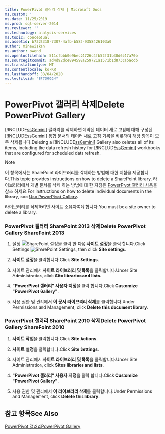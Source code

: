 ```yaml
---
title: PowerPivot 갤러리 삭제 | Microsoft Docs
ms.custom: ''
ms.date: 11/25/2019
ms.prod: sql-server-2014
ms.reviewer: ''
ms.technology: analysis-services
ms.topic: conceptual
ms.assetid: b7222318-7307-4afb-b585-9358426103a0
author: minewiskan
ms.author: owend
ms.openlocfilehash: 511cfbbb0e9bec24726c4fb52f31b30d6b47a70b
ms.sourcegitcommit: ad4d92dce894592a259721a1571b1d8736abacdb
ms.translationtype: MT
ms.contentlocale: ko-KR
ms.lasthandoff: 08/04/2020
ms.locfileid: "87730924"
---
```

# <a name="delete-powerpivot-gallery"></a><span data-ttu-id="57a71-102">PowerPivot 갤러리 삭제</span><span class="sxs-lookup"><span data-stu-id="57a71-102">Delete PowerPivot Gallery</span></span>
  <span data-ttu-id="57a71-103">[!INCLUDE[ssGemini](../../includes/ssgemini-md.md)] 갤러리를 삭제하면 예약된 데이터 새로 고침에 대해 구성된 [!INCLUDE[ssGemini](../../includes/ssgemini-md.md)] 통합 문서의 데이터 새로 고침 기록을 비롯하여 해당 항목이 모두 삭제됩니다.</span><span class="sxs-lookup"><span data-stu-id="57a71-103">Deleting a [!INCLUDE[ssGemini](../../includes/ssgemini-md.md)] Gallery also deletes all of its items, including the data refresh history for [!INCLUDE[ssGemini](../../includes/ssgemini-md.md)] workbooks that are configured for scheduled data refresh.</span></span>

> [!NOTE]
>  <span data-ttu-id="57a71-104">이 항목에서는 SharePoint 라이브러리를 삭제하는 방법에 대한 지침을 제공합니다.</span><span class="sxs-lookup"><span data-stu-id="57a71-104">This topic provides instructions on how to delete a SharePoint library.</span></span> <span data-ttu-id="57a71-105">라이브러리에서 개별 문서를 삭제 하는 방법에 대 한 지침은 [PowerPivot 갤러리 사용](use-power-pivot-gallery.md)을 참조 하세요.</span><span class="sxs-lookup"><span data-stu-id="57a71-105">For instructions on how to delete individual documents in the library, see [Use PowerPivot Gallery](use-power-pivot-gallery.md).</span></span>

 <span data-ttu-id="57a71-106">라이브러리를 삭제하려면 사이트 소유자여야 합니다.</span><span class="sxs-lookup"><span data-stu-id="57a71-106">You must be a site owner to delete a library.</span></span>

### <a name="delete-powerpivot-gallery-sharepoint-2013"></a><span data-ttu-id="57a71-107">PowerPivot 갤러리 SharePoint 2013 삭제</span><span class="sxs-lookup"><span data-stu-id="57a71-107">Delete PowerPivot Gallery SharePoint 2013</span></span>

1.  <span data-ttu-id="57a71-108">설정 ![SharePoint 설정](../media/as-sharepoint2013-settings-gear.gif "SharePoint 설정")을 클릭 한 다음 **사이트 설정**을 클릭 합니다.</span><span class="sxs-lookup"><span data-stu-id="57a71-108">Click Settings ![SharePoint Settings](../media/as-sharepoint2013-settings-gear.gif "SharePoint Settings"), then click **Site settings**.</span></span>

2.  <span data-ttu-id="57a71-109">**사이트 설정**을 클릭합니다.</span><span class="sxs-lookup"><span data-stu-id="57a71-109">Click **Site Settings**.</span></span>

3.  <span data-ttu-id="57a71-110">사이트 관리에서 **사이트 라이브러리 및 목록**을 클릭합니다.</span><span class="sxs-lookup"><span data-stu-id="57a71-110">Under Site Administration, click **Site libraries and lists**.</span></span>

4.  <span data-ttu-id="57a71-111">**"PowerPivot 갤러리" 사용자 지정**을 클릭 합니다.</span><span class="sxs-lookup"><span data-stu-id="57a71-111">Click **Customize "PowerPivot Gallery"**.</span></span>

5.  <span data-ttu-id="57a71-112">사용 권한 및 관리에서 **이 문서 라이브러리 삭제**를 클릭합니다.</span><span class="sxs-lookup"><span data-stu-id="57a71-112">Under Permissions and Management, click **Delete this document library**.</span></span>

### <a name="delete-powerpivot-gallery-sharepoint-2010"></a><span data-ttu-id="57a71-113">PowerPivot 갤러리 SharePoint 2010 삭제</span><span class="sxs-lookup"><span data-stu-id="57a71-113">Delete PowerPivot Gallery SharePoint 2010</span></span>

1.  <span data-ttu-id="57a71-114">**사이트 작업**을 클릭합니다.</span><span class="sxs-lookup"><span data-stu-id="57a71-114">Click **Site Actions**.</span></span>

2.  <span data-ttu-id="57a71-115">**사이트 설정**을 클릭합니다.</span><span class="sxs-lookup"><span data-stu-id="57a71-115">Click **Site Settings**.</span></span>

3.  <span data-ttu-id="57a71-116">사이트 관리에서 **사이트 라이브러리 및 목록**을 클릭합니다.</span><span class="sxs-lookup"><span data-stu-id="57a71-116">Under Site Administration, click **Sites libraries and lists**.</span></span>

4.  <span data-ttu-id="57a71-117">**"PowerPivot 갤러리" 사용자 지정**을 클릭 합니다.</span><span class="sxs-lookup"><span data-stu-id="57a71-117">Click **Customize "PowerPivot Gallery"**.</span></span>

5.  <span data-ttu-id="57a71-118">사용 권한 및 관리에서 **이 라이브러리 삭제**를 클릭합니다.</span><span class="sxs-lookup"><span data-stu-id="57a71-118">Under Permissions and Management, click **Delete this library**.</span></span>

## <a name="see-also"></a><span data-ttu-id="57a71-119">참고 항목</span><span class="sxs-lookup"><span data-stu-id="57a71-119">See Also</span></span>
 [<span data-ttu-id="57a71-120">PowerPivot 갤러리</span><span class="sxs-lookup"><span data-stu-id="57a71-120">PowerPivot Gallery</span></span>](../../index.yml)


